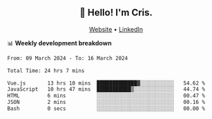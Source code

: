 
<h2 align="center">👋 Hello! I'm Cris.</h2>
<p align="center">
  <a href="https://www.criscunas.dev">Website</a> •
  <a href="https://www.linkedin.com/in/cristophercunas/">LinkedIn</a> 
</p>


📊 **Weekly development breakdown**
<!--START_SECTION:waka-->

```txt
From: 09 March 2024 - To: 16 March 2024

Total Time: 24 hrs 7 mins

Vue.js       13 hrs 10 mins  █████████████▓░░░░░░░░░░░   54.62 %
JavaScript   10 hrs 47 mins  ███████████▒░░░░░░░░░░░░░   44.74 %
HTML         6 mins          ░░░░░░░░░░░░░░░░░░░░░░░░░   00.47 %
JSON         2 mins          ░░░░░░░░░░░░░░░░░░░░░░░░░   00.16 %
Bash         0 secs          ░░░░░░░░░░░░░░░░░░░░░░░░░   00.00 %
```

<!--END_SECTION:waka-->
